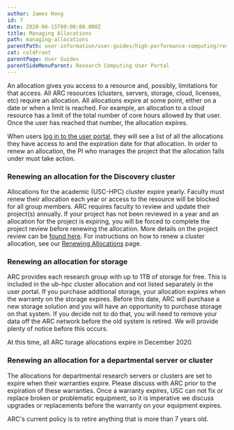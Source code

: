 ```yaml
---
author: James Hong
id: 7
date: 2020-06-15T00:00:00.000Z
title: Managing Allocations
path: managing-allocations
parentPath: user-information/user-guides/high-performance-computing/research-computing-user-portal
cat: coldFront
parentPage: User Guides
parentSideMenuParent: Research Computing User Portal
---
```


An allocation gives you access to a resource and, possibly, limitations for that access.  All ARC resources (clusters, servers, storage, cloud, licenses, etc) require an allocation.  All allocations expire at some point, either on a date or when a limit is reached. For example, an allocation to a cloud resource has a limit of the total number of core hours allowed by that user. Once the user has reached that number, the allocation expires.  

When users [log in to the user portal](https://hpcaccount.usc.edu/), they will see a list of all the allocations they have access to and the expiration date for that allocation.  In order to renew an allocation, the PI who manages the project that the allocation falls under must take action.

### Renewing an allocation for the Discovery cluster

Allocations for the academic (USC-HPC) cluster expire yearly.  Faculty must renew their allocation each year or access to the resource will be blocked for all group members.  ARC requires faculty to review and update their project(s) annually.  If your project has not been reviewed in a year and an allocation for the project is expiring, you will be forced to complete the project review before renewing the allocation.  More details on the project review can be [found here](yearly-project-renewal).   For instructions on how to renew a cluster allocation, see our [Renewing Allocations](renew-allocation) page.


### Renewing an allocation for storage

ARC provides each research group with up to 1TB of storage for free.   This is included in the ub-hpc cluster allocation and not listed separately in the user portal.  If you purchase additional storage, your allocation expires when the warranty on the storage expires.  Before this date, ARC will purchase a new storage solution and you will have an opportunity to purchase storage on that system.  If you decide not to do that, you will need to remove your data off the ARC network before the old system is retired.  We will provide plenty of notice before this occurs.

At this time, all ARC torage allocations expire in December 2020.

### Renewing an allocation for a departmental server or cluster

The allocations for departmental research servers or clusters are set to expire when their warranties expire.  Please discuss with ARC prior to the expiration of these warranties.  Once a warranty expires, USC can not fix or replace broken or problematic equipment, so it is imperative we discuss upgrades or replacements before the warranty on your equipment expires.

ARC's current policy is to retire anything that is more than 7 years old.